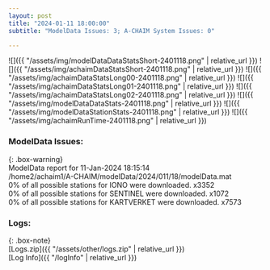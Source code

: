 ```yaml
---
layout: post
title: "2024-01-11 18:00:00"
subtitle: "ModelData Issues: 3; A-CHAIM System Issues: 0"

---
```


![]({{ "/assets/img/modelDataDataStatsShort-2401118.png" | relative_url }})
![]({{ "/assets/img/achaimDataStatsShort-2401118.png" | relative_url }})
![]({{ "/assets/img/achaimDataStatsLong00-2401118.png" | relative_url }})
![]({{ "/assets/img/achaimDataStatsLong01-2401118.png" | relative_url }})
![]({{ "/assets/img/achaimDataStatsLong02-2401118.png" | relative_url }})
![]({{ "/assets/img/modelDataDataStats-2401118.png" | relative_url }})
![]({{ "/assets/img/modelDataStationStats-2401118.png" | relative_url }})
![]({{ "/assets/img/achaimRunTime-2401118.png" | relative_url }})


### ModelData Issues:  
  
{: .box-warning}  
 ModelData report for 11-Jan-2024 18:15:14   
 /home2/achaim1/A-CHAIM/modelData/2024/011/18/modelData.mat   
 0% of all possible stations for IONO were downloaded. x3352   
 0% of all possible stations for SENTINEL were downloaded. x1072   
 0% of all possible stations for KARTVERKET were downloaded. x7573   
  


### Logs:  
  
{: .box-note}  
[Logs.zip]({{ "/assets/other/logs.zip" | relative_url }})  
[Log Info]({{ "/logInfo" | relative_url }})  
